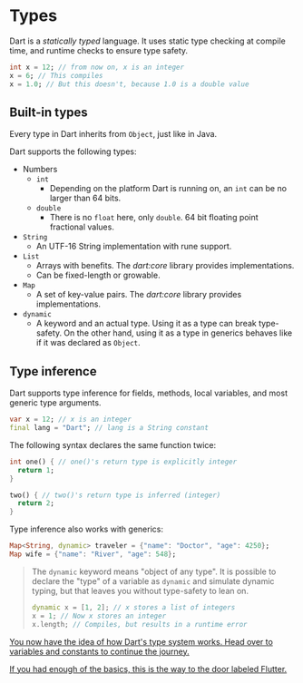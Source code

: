 # Types

Dart is a *statically typed* language. It uses static type checking at compile time, and runtime checks to ensure type safety.

```dart
int x = 12; // from now on, x is an integer
x = 6; // This compiles
x = 1.0; // But this doesn't, because 1.0 is a double value
```

## Built-in types

Every type in Dart inherits from `Object`, just like in Java.

Dart supports the following types:

* Numbers
  * `int`
    * Depending on the platform Dart is running on, an `int` can be no larger than 64 bits.
  * `double`
    * There is no `float` here, only `double`. 64 bit floating point fractional values.
* `String`
  * An UTF-16 String implementation with rune support.
* `List`
  * Arrays with benefits. The *dart:core* library provides implementations.
  * Can be fixed-length or growable. 
* `Map`
  * A set of key-value pairs. The *dart:core* library provides implementations.
* `dynamic`
  * A keyword and an actual type. Using it as a type can break type-safety. On the other hand, using it as a type in generics behaves like if it was declared as `Object`.

## Type inference

Dart supports type inference for fields, methods, local variables, and most generic type arguments.

```dart
var x = 12; // x is an integer
final lang = "Dart"; // lang is a String constant
```

The following syntax declares the same function twice:

```dart
int one() { // one()'s return type is explicitly integer
  return 1;
}

two() { // two()'s return type is inferred (integer)
  return 2;
}
```

Type inference also works with generics:

```dart
Map<String, dynamic> traveler = {"name": "Doctor", "age": 4250};
Map wife = {"name": "River", "age": 548};
```

> The `dynamic` keyword means "object of any type". It is possible to declare the "type" of a variable as `dynamic` and simulate dynamic typing, but that leaves you without type-safety to lean on.
>
> ```dart
> dynamic x = [1, 2]; // x stores a list of integers
> x = 1; // Now x stores an integer
> x.length; // Compiles, but results in a runtime error
> ```

 [You now have the idea of how Dart's type system works. Head over to variables and constants to continue the journey.](02_Variables_and_constants.md) 

 [If you had enough of the basics, this is the way to the door labeled Flutter.](../02_Flutter/01_Flutter_core_concepts.md) 